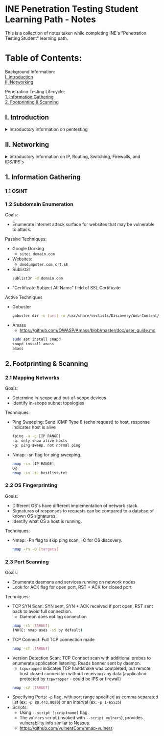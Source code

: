 # INE Penetration Testing Student Learning Path - Notes  
This is a collection of notes taken while completing INE's "Penetration Testing Student" learning path.  

# Table of Contents:
Background Information:  
[I. Introduction](#i-introduction)  
[II. Networking](#i-networking)  

Penetration Testing Lifecycle:  
[1. Information Gathering](#1-information-gathering)  
[2. Footprinting & Scanning](#2-footprinting--scanning)  

## I. Introduction
<details>
  <summary>Introductory information on pentesting</summary>
  
  >(nothing notable for me in this section)  
</details>
  
## II. Networking
<details>
  <summary>Introductory information on IP, Routing, Switching, Firewalls, and IDS/IPS's</summary>
### II.1 IP
**IPV4** 
- Made up of 4 bytes (octets) delineated with ".", 64 bits total
- Contains a network prefix and host portion of IP address
- Example: 192.168.1.5/24
  - Host: 192.168.1.5
  - Subnet: 192.168.1.0
  - Mask: 255.255.255.0


**IPV6**
- Made up of 8 groups of 2 bytes (in hex) delineated with ":", 128 bits total.
- First half is network, second half is host.
  - Network portion has 6 bytes (48 bits) of Global Unicast Address, and 2 bytes (16 bits) of Subnet ID.
- Three scopes:
  - Global Unicast - Internet-routed
  - Unique Local - Internally routable, but not routed on internet.
  - Link Local - Cannot be routed internally or externally
- Example: 2002:0000:0000:1200:acbd:ffff:c0a8:0101/64
  - Host: 2002:0000:0000:1200:acbd:ffff:c0a8:0101
  - Subnet: 2002:0000:0000:1200:0000:0000:0000:0000 to 2002:0000:0000:1200:ffff:ffff:ffff:ffff
  - Mask: FFFF:FFFF:FFFF:FFFF::


### II.2 Routing
- Checking routing tables:
  - Linux:
    ```bash
    ip route
    ```  
  - Windows:
    ```
    route print
    ```  
  - MacOS:
    ```
    netstat -r
    ```  
  - Adding a route:
    - Linux:  
      ```
      ip route add <subnet> via <gateway>
      ```

### II.3 Link Layer
- MAC addresses  
  - 6 bytes (48 bits), written in hex form.
- Finding MAC address:  
  - Windows:  
    ```
    ipconfig /all
    ```  
  - Linux/*nix:
    ```
    ifconfig
    or
    ip addr
    ```  
- Forwarding tables:
  - Also called Content Addressable Memory (CAM) table.
  - Created as the switch obtains new data frames.
  - Kept on Switches, contain MAC address, interface, and TTL.
    - TTL determines how long entries stay in table (since CAM table has finite size)
  - If two hosts have the same interfaces, then most likely connected via another switch.
  - Address Resolution Protocl (ARP):
    - Sends frame to broadcast address seeking MAC address corresponding to a specific IP address.
    - ARP cache kept on hosts
      - Windows:
        ```
        arp -a
        ```
      - Linux:
        ```
        ip neighbor
        ```
      - \*nix:
        ```
        arp
        ```
### II.4 TCP/UDP
- TCP is connection-oriented, UDP connectionless.
- Processes on a host are identified with \<IP\>:\<PORT\>.
- Ports 0-1023 are **well-known** ports.
- IANA Port Assignments: http://www.iana.org/assignments/service-names-port-numbers/service-names-port-numbers.xhtml
- Daemon: A program that runs a service (ex: Web server daemon runs Apache2 web service)
- Check current listening ports and TCP connections:
  - Windows:
    ```
    netstat -ano
    ```
  - Linux:
    ```
    netstat -tunp
    ```
  - \*nix:
    ```
    netsat -p tcp -p udp
    lsof -n i4TCP -4 UDP
    ```
### II.5 Firewalls and Network Defense
- Firewalls:
  - Three types:
    - Packet Filtering: Takes into consideration source and destination IP address & port, along with protocol. Does not look at packet contents, and does not protect against application-layer attacks.
      - Typically rules set to **allow**, **drop**, or **deny**
        - Unlike **deny**, **drop** does not send a response when packet is not forwarded. 
    - Application Level/ Deep Packet Inspection:
      - Utilized by IDS's, checks actual packet data. Capable of identifying port scans, SQL injections, buffer overflow, etc.
- IDS:
  - Host based or network based (HIDS vs NIDS).
  - NIDS typically placed within a network/ subnet where security levels differ.
  - HIDS monitor application logs, filesystem changes, OS config changes, etc.
- IPS:
  - Capable of dropping packets and acting when malicious activity is detected.  
- Spotting network defenses:
  - No responses to TCP SYN may indicate packets dropped
  - TCP RST/ACK response to SYN  

### II.6 Wireshark
- Filters
  - Capture filters: Filtering occurs during the actual capture of packets.
  - Display filters: Filters only show certain packets obtained during the capture.
    - \<protocolname\>.[field][operand value]
    - ip.addr == 192.168.0.1  

### II.7 Data Exfiltration Lab
- https://github.com/stufus/egresscheck-framework.git
- Can look for interesting files with:
  ```
  dir /s /b [filename]
  ```
  - The "/s" flag recurses through subdirectories during the search.
  - The "/b" flag provides a "bare" list of directories and files.
- Can check for scripting languages with:
  ```
  python --version
  powershell ls
  ```
- Simple python http server:
  ``` bash
  python -m SimpleHTTPServer 8080
  ```
- Start python http server in directory for PacketWhisper (https://github.com/TryCatchHCF/PacketWhisper)
  - May also be useful to host the zip: https://github.com/TryCatchHCF/PacketWhisper/archive/master.zip
- Navigate to hosted python server on target machine
- Download master.zip, extract locally.
- On target machine, use ```python packetwhisper.py```
- Using "Random SUbdomain FQDNs" transfer mode and "cloudfront_prefixes" cipher on the victim machine, we can put the file back together on the attacker machine by saving the pcap, using ```python packetwhisper.py``` with the second mode, and select the same ciphers.
  </details>

## 1. Information Gathering
### 1.1 OSINT

### 1.2 Subdomain Enumeration
Goals:
- Enumerate internet attack surface for websites that may be vulnerable to attack.  

Passive Techniques:
- Google Dorking
  - ```site: domain.com```
- Websites:
  - ```dnsdumpster.com```, ```crt.sh```
- Sublist3r
  ``` bash
  sublist3r -d domain.com
  ```
- "Certificate Subject Alt Name" field of SSL Certificate

Active Techniques
- Gobuster
  ``` bash
  gobuster dir -u [url] -w /usr/share/seclists/Discovery/Web-Content/directory-list-2.3-medium.txt
  ```
- Amass
  - https://github.com/OWASP/Amass/blob/master/doc/user_guide.md
  ``` bash
  sudo apt install snapd
  snapd install amass
  amass
  ```
  
## 2. Footprinting & Scanning
### 2.1 Mapping Networks
Goals:
- Determine in-scope and out-of-scope devices
- Identify in-scope subnet topologies

Techniques:
- Ping Sweeping: Send ICMP Type 8 (echo request) to host, response indicates host is alive
  ``` bash
  fping -a -g [IP RANGE]
  -a: only show alive hosts
  -g: ping sweep, not normal ping
  ```
- Nmap: -sn flag for ping sweeping.
  ``` bash
  nmap -sn [IP RANGE]
  OR
  nmap -sn -iL hostlist.txt
  ```
### 2.2 OS Fingerprinting
Goals:
- Different OS's have different implementation of network stack.
- Signatures of responses to requests can be compared to a databse of known OS signatures.
- Identify what OS a host is running.

Techniques:
- Nmap: -Pn flag to skip ping scan, -O for OS discovery.
  ``` bash
  nmap -Pn -O [targets]
  ```

### 2.3 Port Scanning
Goals:
- Enumerate daemons and services running on network nodes
- Look for ACK flag for open port, RST + ACK for closed port


Techniques:
- TCP SYN Scan: SYN sent, SYN + ACK received if port open, RST sent back to avoid full connection.
  - Daemon does not log connection
  ``` bash
  nmap -sS [TARGET]
  (NOTE: nmap uses -sS by default)
  ```
- TCP Connect: Full TCP connection made
  ``` bash
  nmap -sT [TARGET]
  ```
- Version Detection Scan: TCP Connect scan with additional probes to enumerate application listening. Reads banner sent by daemon.
  - ```tcpwrapped``` indicates TCP handshake was completed, but remote host closed connection without receiving any data (application protected by ```tcpwrapper``` - could be IPS or firewall)
  ``` bash
  nmap -sV [TARGET]
  ```
- Specifying Ports: ```-p``` flag, with port range specified as comma separated list (ex: ```-p 80,443,8080```) or an interval (ex: ```-p 1-65535```)
- Scripts:
  - Using `--script [scriptname]` flag.
  - The `vulners` script (invoked with `--script vulners`), provides vulnerability info similar to Nessus.
  - https://github.com/vulnersCom/nmap-vulners
